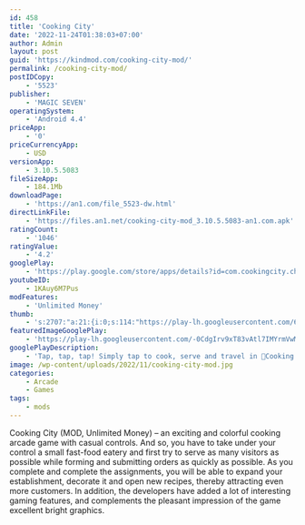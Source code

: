 ```yaml
---
id: 458
title: 'Cooking City'
date: '2022-11-24T01:38:03+07:00'
author: Admin
layout: post
guid: 'https://kindmod.com/cooking-city-mod/'
permalink: /cooking-city-mod/
postIDCopy:
    - '5523'
publisher:
    - 'MAGIC SEVEN'
operatingSystem:
    - 'Android 4.4'
priceApp:
    - '0'
priceCurrencyApp:
    - USD
versionApp:
    - 3.10.5.5083
fileSizeApp:
    - 184.1Mb
downloadPage:
    - 'https://an1.com/file_5523-dw.html'
directLinkFile:
    - 'https://files.an1.net/cooking-city-mod_3.10.5.5083-an1.com.apk'
ratingCount:
    - '1046'
ratingValue:
    - '4.2'
googlePlay:
    - 'https://play.google.com/store/apps/details?id=com.cookingcity.chef.kitchen.craze.fever'
youtubeID:
    - 1KAuy6M7Pus
modFeatures:
    - 'Unlimited Money'
thumb:
    - 's:2707:"a:21:{i:0;s:114:"https://play-lh.googleusercontent.com/6yxmfjcIkfF3dKpajBbZBG4SmLTnvM_MusMJtwj1q155j_1geAoFzyi_LlWQeg07hQ=w526-h296";i:1;s:115:"https://play-lh.googleusercontent.com/I2xjoeTZPIa8_0D9g1IbY1xe1nC-iKb5E3xWplSQ1Abkh3YMun9zZn8ZI1k49kImwCU=w526-h296";i:2;s:114:"https://play-lh.googleusercontent.com/MaPAJh743ZNcUTaEvru9t8s3GvzticLpF50jQJN4ZdadKurehK-cmt1NpcyOIJO_KA=w526-h296";i:3;s:116:"https://play-lh.googleusercontent.com/LaWNutR-kx7sWf7olfoVbDCkz9hhPP-ECaXMDiiyvuR1RYdJ3GHj8rZWYRUADUX0VLJx=w526-h296";i:4;s:114:"https://play-lh.googleusercontent.com/OXXWxpB2jMExfwwCyNiO4gIJWMkOMLzIb4PU08Ybl2FZdj-kn4yT2OXu-eDm1VQHIw=w526-h296";i:5;s:115:"https://play-lh.googleusercontent.com/5CE8IzlAvWK7RwYMQqKgC50A8ytAseEnykzMfUJdSH8ePYxJFHuRvXKB9xseuk-f5EQ=w526-h296";i:6;s:115:"https://play-lh.googleusercontent.com/NQlDB9DSIL0P1By-BPSog9LzhNJ8EFVBvM0apifBH_mOZCoAw8aUiz3dFYzn0vLM7EE=w526-h296";i:7;s:115:"https://play-lh.googleusercontent.com/4RAXQdzTTsIKNPSJDtr6crhOfkSkdBaP5zoSxfEh9k7efrLlXtMxi5HeBcvOl3qBD1A=w526-h296";i:8;s:115:"https://play-lh.googleusercontent.com/1g20QVcM7EVDVH19wOnVJ--FxHlmH4rkfUPpwQco88OcbMGIQQJ5FhQI-JBWID1wThg=w526-h296";i:9;s:114:"https://play-lh.googleusercontent.com/4FC8rcGxLqrAmz78tKxPgeJ-HMZW5n6DSgn9b0pHDt76UxXAOugF_iL_XRH1WzsE-A=w526-h296";i:10;s:116:"https://play-lh.googleusercontent.com/xX9FAnxasZcGOTkBpX-Fc-9lWr1T5y3O7CxRvL1KMyxDwt08RpkVABqtWnwaCegjQTs5=w526-h296";i:11;s:114:"https://play-lh.googleusercontent.com/Sl__FUpIzJBhOYeuRnvzfszp1L31MEZ8AQ51-slZOhwl-T2-AUMfrJzMeWNMsluGig=w526-h296";i:12;s:116:"https://play-lh.googleusercontent.com/V4Y09YvRwW3rvRBGFerZOQE_69UF3fgKmSSzRTrWlyW-bPcSwKxdi3eNMayjh6CdtBvP=w526-h296";i:13;s:116:"https://play-lh.googleusercontent.com/oUIDw8NyOt2BGbkf9kCiSG11Ssten629tAoW-vK9N1o0VUpDmZNWtp1nlzKewgQmSzKe=w526-h296";i:14;s:116:"https://play-lh.googleusercontent.com/wZMwwIERmqmT9c-8jnnvvjApNGHfFJB8NciqWw_GXTHT2kH3d-HQ6HAT9q4BnasZS3g7=w526-h296";i:15;s:114:"https://play-lh.googleusercontent.com/iLvYUcntsGvWugNIg8Bm-Id8N1ztd2BaQFy8V5dxH-5WrGKYN0Zvu9At6_8pZG9SaA=w526-h296";i:16;s:115:"https://play-lh.googleusercontent.com/hWzoSlOSEEWLwu3KHkmAC23-1bkwdjMazrlsrAUC2Lpis9zEz6WQRvvvNu3z59vMCIE=w526-h296";i:17;s:115:"https://play-lh.googleusercontent.com/Y1YtcqSFE9P-vei4u7wL8GDC0JqSdvqJa12I5iXCaQP1Nl8I8hCPqwZ1jgvx2OG95z0=w526-h296";i:18;s:116:"https://play-lh.googleusercontent.com/t6c7qBUluFBcWbDdYwn0y3wT1zhYnYAB2UtDYLluuZe-LdCnCI1MZVzQ3NqBDF_KKS5m=w526-h296";i:19;s:116:"https://play-lh.googleusercontent.com/0Axd6PeAeDEfMFpMhoopOC_ydPa3fQqN1zWYPOcsJPxJHaFUfcYvcc2_k3SG1Y83bqCW=w526-h296";i:20;s:115:"https://play-lh.googleusercontent.com/93fH0_K-BzcyQBFLiFy0hE7zmxy6KOLoBjD7x44MXNtWz1lMCOkwm3ki3gAYC6QMOfE=w526-h296";}";'
featuredImageGooglePlay:
    - 'https://play-lh.googleusercontent.com/-0CdgIrv9xT83vAtl7IMYrmVwMC5Y0sPyWCfbfZtJzAnVCSUsGBUkFXRKjKOxav0YKfw'
googlePlayDescription:
    - 'Tap, tap, tap! Simply tap to cook, serve and travel in 🍔Cooking City, one of the interesting restaurant games. Join a FREE food cooking game now, with fast-paced gameplay and strategy and simulation fun.. 🍳Be a star frenzy chef, cook delicious food, travel around the world, explore food cultures and grow a craze kitchen empire. Record my cooking diary and culinary story, and enjoy restaurant fever! Experience cooking fever in hot time-management cooking games! Join hot food games for free!. 🍟Prepare, cook, and serve tasty food in the cooking world! Grill cheese burgers or bake pizza…Cook hot dog, explore Joy Café, Bakery Shop and many other restaurants. Dash from kitchens in diner time! Master massive menus and become a craze star chef!🏰'
image: /wp-content/uploads/2022/11/cooking-city-mod.jpg
categories:
    - Arcade
    - Games
tags:
    - mods
---
```


Cooking City (MOD, Unlimited Money) – an exciting and colorful cooking arcade game with casual controls. And so, you have to take under your control a small fast-food eatery and first try to serve as many visitors as possible while forming and submitting orders as quickly as possible. As you complete and complete the assignments, you will be able to expand your establishment, decorate it and open new recipes, thereby attracting even more customers. In addition, the developers have added a lot of interesting gaming features, and complements the pleasant impression of the game excellent bright graphics.